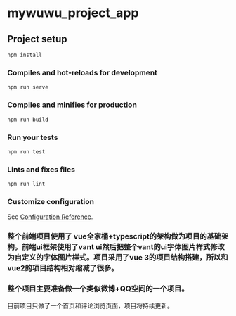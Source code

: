 # mywuwu_project_app

## Project setup
```
npm install
```

### Compiles and hot-reloads for development
```
npm run serve
```

### Compiles and minifies for production
```
npm run build
```

### Run your tests
```
npm run test
```

### Lints and fixes files
```
npm run lint
```

### Customize configuration
See [Configuration Reference](https://cli.vuejs.org/config/).
### 整个前端项目使用了 vue全家桶+typescript的架构做为项目的基础架构。前端ui框架使用了vant ui然后把整个vant的ui字体图片样式修改为自定义的字体图片样式。项目采用了vue 3的项目结构搭建，所以和vue2的项目结构相对缩减了很多。
### 整个项目主要准备做一个类似微博+QQ空间的一个项目。

目前项目只做了一个首页和评论浏览页面，项目将持续更新。
